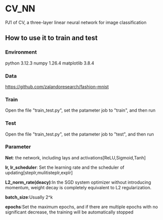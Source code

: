 # CV_NN
PJ1 of CV, a three-layer linear neural network for image classification

## How to use it to train and test

### Environment
python                    3.12.3
numpy                     1.26.4
matplotlib                3.8.4 

### Data 
https://github.com/zalandoresearch/fashion-mnist

### Train
Open the file "train_test.py", set the patameter job to "train", and then run

### Test
Open the file "train_test.py", set the patameter job to "test", and then run

### Parameter
**Net**: the network, including lays and activations\[ReLU,Sigmoid,Tanh\]


**lr, lr_scheduler**: Set the learning rate and the scheduler of updating\[steplr,mulitisteplr,explr\]


**L2_norm_rate(deacy)**:In the SGD system optimizer without introducing momentum, weight decay is completely equivalent to L2 regularization.


**batch_size**:Usually 2^k


**epochs**:Set the maximum epochs, and if there are multiple epochs with no significant decrease, the training will be automatically stopped
